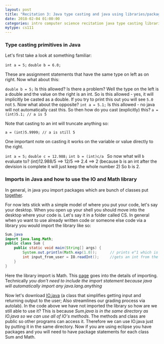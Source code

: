 ```yaml
---
layout: post
title: "Recitation 3: Java type casting and java using libraries/packages"
date: 2018-02-04 01:00:00
categories: intro computer science recitation java type casting libraries
mytype: cs111
---
```


### Type casting primitives in Java
Let's first take a look at something familiar:

`int a = 5;`
`double b = 6.0;`

These are assignment statements that have the same type on left as on right. Now what about this:

`double b = 5;` 
Is this allowed? Is there a problem? Well the type on the left is a double and the value on the right is an int. So is this allowed - yes, it will implicitly be casted as a double. If you try to print this out you will see `5.0` not `5`.
Now what about the opposite?
`int a = 5.1;`
Is this allowed - no java will not automatically cast this. So then how do you cast (explicitly) this?
`a = (int)5.1; // a is 5`

Note that casting to an int will truncate anything so:

`a = (int)5.9999; // a is still 5`


One important note on casting it works on the variable or value directly to the right.

`int a = 5;`
`double c = 12.988;`
`int b = (int)c/a `
So now what will `b` evaluate to?
(int)12.988/5 ==> 12/5 ==> 2.4 ==> 2 (because b is an int after the devision is complete it will just keep the whole number 2)
So b is 2.


### Imports in Java and how to use the IO and Math library

In general, in java you import packages which are bunch of classes put [together](https://www.leepoint.net/language/10basics/import.html).

For now lets stick with a simple model of where you put your code, let's say your desktop. When you open up your shell you should move into the desktop where your code is. Let's say it in a folder called CS. In general when yo want to use already written code or someone else code via a library you would import the library like so:
~~~~~~~~~~~~~~~~~~~~~~~~~~~~~~~~~~~~~~~~~~~~~~ java
Sum.java
import java.lang.Math;
public class Sum {
    public static void main(String[] args) {
        System.out.println(Math.exp(1.0));   	// prints e^1 which is 2.718281
        int input_from_user = IO.readInt(); 	//gets an int from the user and saves it to the variable
    }
}
~~~~~~~~~~~~~~~~~~~~~~~~~~~~~~~~~~~~~~~~~~~~~~

Here the library import is Math. This [page](http://www.mathcs.emory.edu/~cheung/Courses/170/Syllabus/04/java-lib.html) goes into the details of importing. Technically *you don't need to include the import statement because java will automatically import any java.lang.anything* 

Now let's download [IO.java](/IO.java) (a class that simplifies getting input and returning output to the user; Also streamlines our grading process via autolab).
In the code above we have not imported the library so how are we still able to use it? This is because *Sum.java is in the same directory as IO.java so we can use all of IO's methods*. The methods and class are public so other programs can access it. Therefore we can use IO.java just by putting it in the same directory. Now if you are using eclipse you have packages and you will need to have package statements for each class Sum and Math.